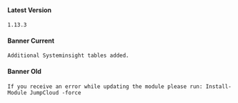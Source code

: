 #### Latest Version

```
1.13.3
```

#### Banner Current

```
Additional Systeminsight tables added.
```

#### Banner Old

```
If you receive an error while updating the module please run: Install-Module JumpCloud -force
```
